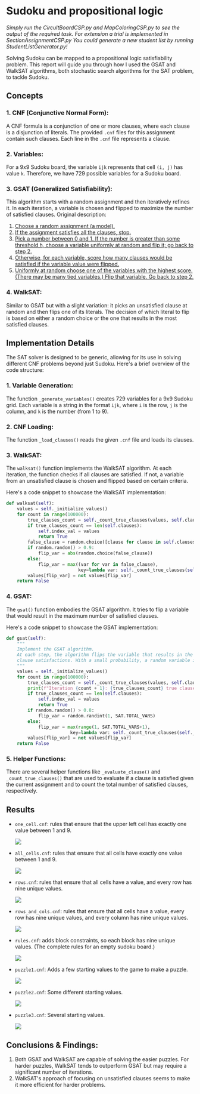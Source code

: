 # Sudoku and propositional logic

*Simply run the CircultBoardCSP.py and MapColoringCSP.py to see the output of the required task.*
*For extension a trial is implemented in SectionAssignmentCSP.py*
*You could generate a new student list by running StudentListGenerator.py!*

Solving Sudoku can be mapped to a propositional logic satisfiability problem. This report will guide you through how I used the GSAT and WalkSAT algorithms, both stochastic search algorithms for the SAT problem, to tackle Sudoku.

## Concepts

### 1. CNF (Conjunctive Normal Form):

A CNF formula is a conjunction of one or more clauses, where each clause is a disjunction of literals. The provided `.cnf` files for this assignment contain such clauses. Each line in the `.cnf` file represents a clause.

### 2. Variables:

For a 9x9 Sudoku board, the variable `ijk` represents that cell `(i, j)` has value `k`. Therefore, we have 729 possible variables for a Sudoku board.

### 3. GSAT (Generalized Satisfiability):

This algorithm starts with a random assignment and then iteratively refines it. In each iteration, a variable is chosen and flipped to maximize the number of satisfied clauses. Original description:

1. <u>Choose a random assignment (a model).</u>
2. <u>If the assignment satisfies all the clauses, stop.</u>
3. <u>Pick a number between 0 and 1. If the number is greater than some threshold h, choose a variable uniformly at random and flip it; go back to step 2.</u>
4. <u>Otherwise, for each variable, score how many clauses would be satisfied if the variable value were flipped.</u>
5. <u>Uniformly at random choose one of the variables with the highest score. (There may be many tied variables.) Flip that variable. Go back to step 2.</u>

### 4. WalkSAT:

Similar to GSAT but with a slight variation: it picks an unsatisfied clause at random and then flips one of its literals. The decision of which literal to flip is based on either a random choice or the one that results in the most satisfied clauses.



## Implementation Details

The SAT solver is designed to be generic, allowing for its use in solving different CNF problems beyond just Sudoku. Here's a brief overview of the code structure:

### 1. Variable Generation:

The function `_generate_variables()` creates 729 variables for a 9x9 Sudoku grid. Each variable is a string in the format `ijk`, where `i` is the row, `j` is the column, and `k` is the number (from 1 to 9).

### 2. CNF Loading:

The function `_load_clauses()` reads the given `.cnf` file and loads its clauses.

### 3. WalkSAT:

The `walksat()` function implements the WalkSAT algorithm. At each iteration, the function checks if all clauses are satisfied. If not, a variable from an unsatisfied clause is chosen and flipped based on certain criteria.

Here's a code snippet to showcase the WalkSAT implementation:

```python
def walksat(self):
    values = self._initialize_values()
    for count in range(100000):
        true_clauses_count = self._count_true_clauses(values, self.clauses)
        if true_clauses_count == len(self.clauses):
            self.index_val = values
            return True
        false_clause = random.choice([clause for clause in self.clauses if not self._evaluate_clause(clause, values)])
        if random.random() > 0.9:
            flip_var = abs(random.choice(false_clause))
        else:
            flip_var = max((var for var in false_clause),
                           key=lambda var: self._count_true_clauses(self._flip_value(values, var), self.clauses))
        values[flip_var] = not values[flip_var]
    return False
```

### 4. GSAT:

The `gsat()` function embodies the GSAT algorithm. It tries to flip a variable that would result in the maximum number of satisfied clauses.

Here's a code snippet to showcase the GSAT implementation:

```python
def gsat(self):
    """
    Implement the GSAT algorithm.
    At each step, the algorithm flips the variable that results in the most 
    clause satisfactions. With a small probability, a random variable is chosen.
    """
    values = self._initialize_values()
    for count in range(100000):
        true_clauses_count = self._count_true_clauses(values, self.clauses)
        print(f"Iteration {count + 1}: {true_clauses_count} true clauses out of {len(self.clauses)}")
        if true_clauses_count == len(self.clauses):
            self.index_val = values
            return True
        if random.random() > 0.8:
            flip_var = random.randint(1, SAT.TOTAL_VARS)
        else:
            flip_var = max(range(1, SAT.TOTAL_VARS+1),
                        key=lambda var: self._count_true_clauses(self._flip_value(values, var), self.clauses))
        values[flip_var] = not values[flip_var]
    return False
```

### 5. Helper Functions:

There are several helper functions like `_evaluate_clause()` and `_count_true_clauses()` that are used to evaluate if a clause is satisfied given the current assignment and to count the total number of satisfied clauses, respectively.



## Results

- `one_cell.cnf`: rules that ensure that the upper left cell has exactly one value between 1 and 9.

  ![](figures/one_cell_output.png)

- `all_cells.cnf`: rules that ensure that all cells have exactly one value between 1 and 9.

  ![](figures/all_cells_output.png)

- `rows.cnf`: rules that ensure that all cells have a value, and every row has nine unique values.

  ![](figures\rows_output.png)

- `rows_and_cols.cnf`: rules that ensure that all cells have a value, every row has nine unique values, and every column has nine unique values.

  ![](figures/rows_and_cols_output.png)

- `rules.cnf`: adds block constraints, so each block has nine unique values. (The complete rules for an empty sudoku board.)

  ![](figures/rules_output.png)

- `puzzle1.cnf`: Adds a few starting values to the game to make a puzzle.

  ![](figures/puzzle1_output.png)

- `puzzle2.cnf`: Some different starting values.

  ![](figures\puzzle2_output.png)

- `puzzle3.cnf`: Several starting values.

  ![](figures/puzzle3_output.png)

## Conclusions & Findings:

1. Both GSAT and WalkSAT are capable of solving the easier puzzles. For harder puzzles, WalkSAT tends to outperform GSAT but may require a significant number of iterations.
2. WalkSAT's approach of focusing on unsatisfied clauses seems to make it more efficient for harder problems.
